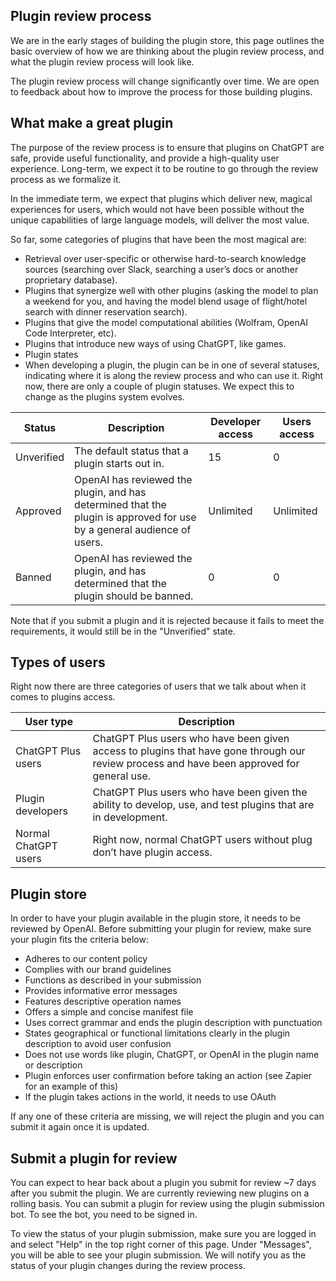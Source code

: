 ## Plugin review process

We are in the early stages of building the plugin store, this page outlines the basic overview of how we are thinking about the plugin review process, and what the plugin review process will look like.

The plugin review process will change significantly over time. We are open to feedback about how to improve the process for those building plugins.

## What make a great plugin

The purpose of the review process is to ensure that plugins on ChatGPT are safe, provide useful functionality, and provide a high-quality user experience. Long-term, we expect it to be routine to go through the review process as we formalize it.

In the immediate term, we expect that plugins which deliver new, magical experiences for users, which would not have been possible without the unique capabilities of large language models, will deliver the most value.

So far, some categories of plugins that have been the most magical are:

- Retrieval over user-specific or otherwise hard-to-search knowledge sources (searching over Slack, searching a user’s docs or another proprietary database).
- Plugins that synergize well with other plugins (asking the model to plan a weekend for you, and having the model blend usage of flight/hotel search with dinner reservation search).
- Plugins that give the model computational abilities (Wolfram, OpenAI Code Interpreter, etc).
- Plugins that introduce new ways of using ChatGPT, like games.
- Plugin states
- When developing a plugin, the plugin can be in one of several statuses, indicating where it is along the review process and who can use it. Right now, there are only a couple of plugin statuses. We expect this to change as the plugins system evolves.

| Status     | Description                                                                                               | Developer access | Users access |
|------------|-----------------------------------------------------------------------------------------------------------|------------------|--------------|
| Unverified | The default status that a plugin starts out in.                                                           | 15               | 0            |
| Approved   | OpenAI has reviewed the plugin, and has determined that the plugin is approved for use by a general audience of users. | Unlimited        | Unlimited    |
| Banned     | OpenAI has reviewed the plugin, and has determined that the plugin should be banned.                       | 0                | 0            |

Note that if you submit a plugin and it is rejected because it fails to meet the requirements, it would still be in the "Unverified" state.

## Types of users
Right now there are three categories of users that we talk about when it comes to plugins access.

| User type | Description |
| --- | --- |
| ChatGPT Plus users | ChatGPT Plus users who have been given access to plugins that have gone through our review process and have been approved for general use. |
| Plugin developers | ChatGPT Plus users who have been given the ability to develop, use, and test plugins that are in development. |
| Normal ChatGPT users | Right now, normal ChatGPT users without plug don’t have plugin access. |

## Plugin store

In order to have your plugin available in the plugin store, it needs to be reviewed by OpenAI. Before submitting your plugin for review, make sure your plugin fits the criteria below:

- Adheres to our content policy
- Complies with our brand guidelines
- Functions as described in your submission
- Provides informative error messages
- Features descriptive operation names
- Offers a simple and concise manifest file
- Uses correct grammar and ends the plugin description with punctuation
- States geographical or functional limitations clearly in the plugin description to avoid user confusion
- Does not use words like plugin, ChatGPT, or OpenAI in the plugin name or description
- Plugin enforces user confirmation before taking an action (see Zapier for an example of this)
- If the plugin takes actions in the world, it needs to use OAuth

If any one of these criteria are missing, we will reject the plugin and you can submit it again once it is updated.

## Submit a plugin for review

You can expect to hear back about a plugin you submit for review ~7 days after you submit the plugin.
We are currently reviewing new plugins on a rolling basis. You can submit a plugin for review using the plugin submission bot. To see the bot, you need to be signed in.

To view the status of your plugin submission, make sure you are logged in and select "Help" in the top right corner of this page. Under "Messages", you will be able to see your plugin submission. We will notify you as the status of your plugin changes during the review process.